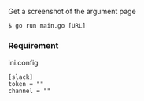 Get a screenshot of the argument page

```
$ go run main.go [URL]
```

### Requirement

ini.config

```
[slack]
token = ""
channel = ""
```
